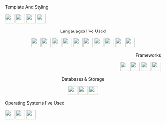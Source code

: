  <p align="left">Template And Styling</p>
<div align="left">
  <img height="30px" width="30px" src="https://cdn.jsdelivr.net/gh/devicons/devicon@latest/icons/html5/html5-original.svg" />
  <img height="30px" width="30px" src="https://cdn.jsdelivr.net/gh/devicons/devicon@latest/icons/css3/css3-original.svg" />
  <img height="30px" width="30px" src="https://cdn.jsdelivr.net/gh/devicons/devicon@latest/icons/tailwindcss/tailwindcss-original.svg" />
  <img height="30px" width="30px" src="https://cdn.jsdelivr.net/gh/devicons/devicon@latest/icons/sass/sass-original.svg" />
</div>

<p align="center">Langauages I've Used</p>
<div align="center">
  <img height="30px" width="30px" src="https://cdn.jsdelivr.net/gh/devicons/devicon@latest/icons/rust/rust-original.svg" />
  <img height="30px" width="30px" src="https://cdn.jsdelivr.net/gh/devicons/devicon@latest/icons/go/go-original-wordmark.svg" />
  <img height="30px" width="30px" src="https://cdn.jsdelivr.net/gh/devicons/devicon@latest/icons/csharp/csharp-original.svg" />
  <img height="30px" width="30px" src="https://cdn.jsdelivr.net/gh/devicons/devicon@latest/icons/typescript/typescript-original.svg" />
  <img height="30px" width="30px" src="https://cdn.jsdelivr.net/gh/devicons/devicon@latest/icons/javascript/javascript-original.svg" />
  <img height="30px" width="30px" src="https://cdn.jsdelivr.net/gh/devicons/devicon@latest/icons/python/python-original.svg" />
  <img height="30px" width="30px" src="https://cdn.jsdelivr.net/gh/devicons/devicon@latest/icons/c/c-original.svg" />
  <img height="30px" width="30px" src="https://cdn.jsdelivr.net/gh/devicons/devicon@latest/icons/solidity/solidity-original.svg" />
  <img height="30px" width="30px" src="https://cdn.jsdelivr.net/gh/devicons/devicon@latest/icons/java/java-original.svg" />
  <img height="30px" width="30px" src="https://cdn.jsdelivr.net/gh/devicons/devicon@latest/icons/php/php-original.svg" />
  </div>

<p align="right">Frameworks</p>
<div align="right">
  <img height="30px" width="30px" src="https://cdn.jsdelivr.net/gh/devicons/devicon@latest/icons/react/react-original.svg" />
  <img height="30px" width="30px" src="https://cdn.jsdelivr.net/gh/devicons/devicon@latest/icons/nextjs/nextjs-original.svg" />
  <img height="30px" width="30px" src="https://cdn.jsdelivr.net/gh/devicons/devicon@latest/icons/express/express-original.svg" />
  <img height="30px" width="30px" src="https://cdn.jsdelivr.net/gh/devicons/devicon@latest/icons/hardhat/hardhat-original.svg" />
</div>

<p align="center">Databases & Storage</p>
<div align="center">
  <img height="30px" width="30px" src="https://cdn.jsdelivr.net/gh/devicons/devicon@latest/icons/mysql/mysql-original-wordmark.svg" />
  <img height="30px" width="30px" src="https://cdn.jsdelivr.net/gh/devicons/devicon@latest/icons/postgresql/postgresql-original-wordmark.svg" />
  <img height="30px" width="30px" src="https://cdn.jsdelivr.net/gh/devicons/devicon@latest/icons/mongodb/mongodb-original-wordmark.svg" />
</div>

<p align="left">Operating Systems I've Used</p>
<div align="left">
  <img height="30px" width="30px" src="https://cdn.jsdelivr.net/gh/devicons/devicon@latest/icons/apple/apple-original.svg" />
  <img height="30px" width="30px" src="https://cdn.jsdelivr.net/gh/devicons/devicon@latest/icons/windows8/windows8-original.svg" />
  <img height="30px" width="30px" src="https://cdn.jsdelivr.net/gh/devicons/devicon@latest/icons/linux/linux-original.svg" />
</div>


